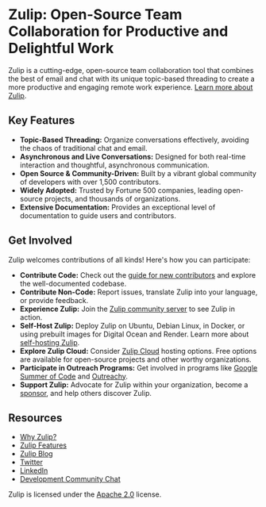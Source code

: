 # Zulip: Open-Source Team Collaboration for Productive and Delightful Work

Zulip is a cutting-edge, open-source team collaboration tool that combines the best of email and chat with its unique topic-based threading to create a more productive and engaging remote work experience.  [Learn more about Zulip](https://github.com/zulip/zulip).

## Key Features

*   **Topic-Based Threading:**  Organize conversations effectively, avoiding the chaos of traditional chat and email.
*   **Asynchronous and Live Conversations:**  Designed for both real-time interaction and thoughtful, asynchronous communication.
*   **Open Source & Community-Driven:**  Built by a vibrant global community of developers with over 1,500 contributors.
*   **Widely Adopted:**  Trusted by Fortune 500 companies, leading open-source projects, and thousands of organizations.
*   **Extensive Documentation:** Provides an exceptional level of documentation to guide users and contributors.

## Get Involved

Zulip welcomes contributions of all kinds! Here's how you can participate:

*   **Contribute Code:** Check out the [guide for new contributors](https://zulip.readthedocs.io/en/latest/contributing/contributing.html) and explore the well-documented codebase.
*   **Contribute Non-Code:**  Report issues, translate Zulip into your language, or provide feedback.
*   **Experience Zulip:** Join the [Zulip community server](https://zulip.com/development-community/) to see Zulip in action.
*   **Self-Host Zulip:**  Deploy Zulip on Ubuntu, Debian Linux, in Docker, or using prebuilt images for Digital Ocean and Render. Learn more about [self-hosting Zulip](https://zulip.com/self-hosting/).
*   **Explore Zulip Cloud:**  Consider [Zulip Cloud](https://zulip.com/plans/) hosting options.  Free options are available for open-source projects and other worthy organizations.
*   **Participate in Outreach Programs:**  Get involved in programs like [Google Summer of Code](https://developers.google.com/open-source/gsoc/) and [Outreachy](https://www.outreachy.org/).
*   **Support Zulip:** Advocate for Zulip within your organization, become a [sponsor](https://github.com/sponsors/zulip), and help others discover Zulip.

## Resources

*   [Why Zulip?](https://zulip.com/why-zulip/)
*   [Zulip Features](https://zulip.com/features/)
*   [Zulip Blog](https://blog.zulip.org/)
*   [Twitter](https://twitter.com/zulip)
*   [LinkedIn](https://www.linkedin.com/company/zulip-project/)
*   [Development Community Chat](https://zulip.com/development-community/)

Zulip is licensed under the [Apache 2.0](https://github.com/zulip/zulip/blob/main/LICENSE) license.